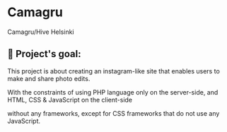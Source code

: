 # Camagru 
Camagru/Hive Helsinki

## :diamond_shape_with_a_dot_inside: **Project's goal:**

This project is about creating an instagram-like site that enables users to make and share photo edits.

With the constraints of using PHP language only on the server-side, and HTML, CSS & JavaScript on the client-side 

without any frameworks, except for CSS frameworks that do not use any JavaScript.
